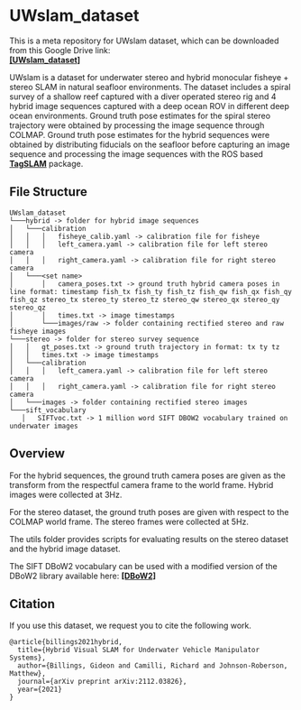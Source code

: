 # UWslam_dataset
This is a meta repository for UWslam dataset, which can be downloaded from this Google Drive link:  
[**[UWslam_dataset]**](https://drive.google.com/file/d/1jV2dmvPZpjScwCPO0kNTN4jIHaDL8FU-/view?usp=sharing)

UWslam is a dataset for underwater stereo and hybrid monocular fisheye + stereo SLAM in natural seafloor environments. The dataset includes a spiral survey of a shallow reef captured with a diver operated stereo rig and 4 hybrid image sequences captured with a deep ocean ROV in different deep ocean environments. Ground truth pose estimates for the spiral stereo trajectory were obtained by processing the image sequence through COLMAP. Ground truth pose estimates for the hybrid sequences were obtained by distributing fiducials on the seafloor before capturing an image sequence and processing the image sequences with the ROS based [**TagSLAM**](https://berndpfrommer.github.io/tagslam_web/) package.

## File Structure
 ```
UWslam_dataset
└───hybrid -> folder for hybrid image sequences
│   └───calibration  
│   │   │   fisheye_calib.yaml -> calibration file for fisheye  
│   │   │   left_camera.yaml -> calibration file for left stereo camera
│   │   │   right_camera.yaml -> calibration file for right stereo camera
│   └───<set name>
│       │   camera_poses.txt -> ground truth hybrid camera poses in line format: timestamp fish_tx fish_ty fish_tz fish_qw fish_qx fish_qy fish_qz stereo_tx stereo_ty stereo_tz stereo_qw stereo_qx stereo_qy stereo_qz
│       │   times.txt -> image timestamps
│       └───images/raw -> folder containing rectified stereo and raw fisheye images
└───stereo -> folder for stereo survey sequence
│   │   gt_poses.txt -> ground truth trajectory in format: tx ty tz
│   │   times.txt -> image timestamps
│   └───calibration  
│   │   │   left_camera.yaml -> calibration file for left stereo camera
│   │   │   right_camera.yaml -> calibration file for right stereo camera
│   └───images -> folder containing rectified stereo images
└───sift_vocabulary
    │   SIFTvoc.txt -> 1 million word SIFT DBOW2 vocabulary trained on underwater images
```

## Overview

For the hybrid sequences, the ground truth camera poses are given as the transform from the respectful camera frame to the world frame. Hybrid images were collected at 3Hz.

For the stereo dataset, the ground truth poses are given with respect to the COLMAP world frame. The stereo frames were collected at 5Hz.

The utils folder provides scripts for evaluating results on the stereo dataset and the hybrid image dataset.

The SIFT DBoW2 vocabulary can be used with a modified version of the DBoW2 library available here:
[**[DBoW2]**](https://github.com/gidobot/DBoW2)

<!--
Sample annotated sequence, showing center rectified images for visualization of the model handle projections

![Output sample](https://github.com/gidobot/gifs/raw/master/VisPose_Reviewer.gif)

The dataset was annotated using the VisPose annotation tool, which can also be used to review the annotations:  
[**[VisPose]**](https://github.com/gidobot/VisPose)

The sequence consistent camera poses for input to the VisPose annotation tool were generated using the ROS based [**TagSLAM**](https://berndpfrommer.github.io/tagslam_web/) package. Below is a sample sequence showing the AprilTag detector and TagSLAM estimated camera poses

![Output sample](https://github.com/gidobot/gifs/raw/master/VisPose_AprilSLAM.gif)
 -->

## Citation
If you use this dataset, we request you to cite the following work.
```
@article{billings2021hybrid,
  title={Hybrid Visual SLAM for Underwater Vehicle Manipulator Systems},
  author={Billings, Gideon and Camilli, Richard and Johnson-Roberson, Matthew},
  journal={arXiv preprint arXiv:2112.03826},
  year={2021}
}
```
